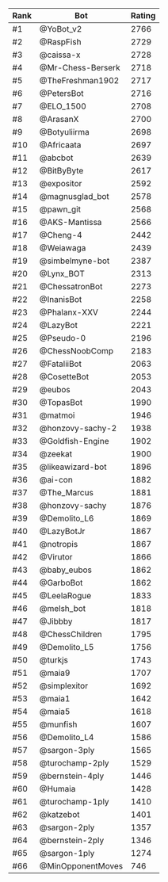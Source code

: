 Rank|Bot|Rating
---|---|---
#1|@YoBot_v2|2766
#2|@RaspFish|2729
#3|@caissa-x|2728
#4|@Mr-Chess-Berserk|2718
#5|@TheFreshman1902|2717
#6|@PetersBot|2716
#7|@ELO_1500|2708
#8|@ArasanX|2700
#9|@Botyuliirma|2698
#10|@Africaata|2697
#11|@abcbot|2639
#12|@BitByByte|2617
#13|@expositor|2592
#14|@magnusglad_bot|2578
#15|@pawn_git|2568
#16|@AKS-Mantissa|2566
#17|@Cheng-4|2442
#18|@Weiawaga|2439
#19|@simbelmyne-bot|2387
#20|@Lynx_BOT|2313
#21|@ChessatronBot|2273
#22|@InanisBot|2258
#23|@Phalanx-XXV|2244
#24|@LazyBot|2221
#25|@Pseudo-0|2196
#26|@ChessNoobComp|2183
#27|@FataliiBot|2063
#28|@CosetteBot|2053
#29|@eubos|2043
#30|@TopasBot|1990
#31|@matmoi|1946
#32|@honzovy-sachy-2|1938
#33|@Goldfish-Engine|1902
#34|@zeekat|1900
#35|@likeawizard-bot|1896
#36|@ai-con|1882
#37|@The_Marcus|1881
#38|@honzovy-sachy|1876
#39|@Demolito_L6|1869
#40|@LazyBotJr|1867
#41|@notropis|1867
#42|@Virutor|1866
#43|@baby_eubos|1862
#44|@GarboBot|1862
#45|@LeelaRogue|1833
#46|@melsh_bot|1818
#47|@Jibbby|1817
#48|@ChessChildren|1795
#49|@Demolito_L5|1756
#50|@turkjs|1743
#51|@maia9|1707
#52|@simplexitor|1692
#53|@maia1|1642
#54|@maia5|1618
#55|@munfish|1607
#56|@Demolito_L4|1586
#57|@sargon-3ply|1565
#58|@turochamp-2ply|1529
#59|@bernstein-4ply|1446
#60|@Humaia|1428
#61|@turochamp-1ply|1410
#62|@katzebot|1401
#63|@sargon-2ply|1357
#64|@bernstein-2ply|1346
#65|@sargon-1ply|1274
#66|@MinOpponentMoves|746
